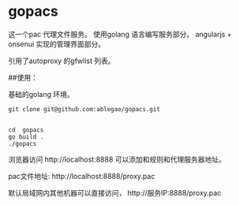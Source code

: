 gopacs
======

这一个pac 代理文件服务。 使用golang 语言编写服务部分。 angularjs + onsenui 实现的管理界面部分。 

引用了autoproxy 的gfwlist 列表。 


##使用：

基础的golang 环境。 

	git clone git@github.com:ablegao/gopacs.git


	cd  gopacs 
	go build . 
	./gopacs


浏览器访问 http://localhost:8888 可以添加和规则和代理服务器地址。 

pac文件地址: http://localhost:8888/proxy.pac 

默认局域网内其他机器可以直接访问， http://服务IP:8888/proxy.pac

